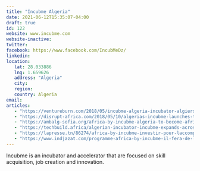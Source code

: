 ```yaml
---
title: "Incubme Algeria"
date: 2021-06-12T15:35:07-04:00
draft: true
id: 122
website: www.incubme.com
website-inactive: 
twitter: 
facebook: https://www.facebook.com/IncubMeDz/
linkedin: 
location: 
   lat: 28.033886
   lng: 1.659626
   address: "Algeria"
   city: 
   region: 
   country: Algeria
email: 
articles:
   - "https://ventureburn.com/2018/05/incubme-algeria-incubator-algiers/"
   - "https://disrupt-africa.com/2018/05/10/algerias-incubme-launches-to-support-local-tech-startups/"
   - "https://ambalg-sofia.org/africa-by-incubme-algeria-to-become-african-pole-of-innovation/"
   - "https://techbuild.africa/algerian-incubator-incubme-expands-across-africa/"
   - "https://lapresse.tn/86274/africa-by-incubme-investir-pour-laccompagnement-de-20-jeunes-start-upeurs-africains/"
   - "https://www.indjazat.com/programme-africa-by-incubme-il-fera-de-lalgerie-un-pole-africain-de-linnovation/"
---
```

Incubme is an incubator and accelerator  that are focused on skill acquisition, job creation and innovation.

